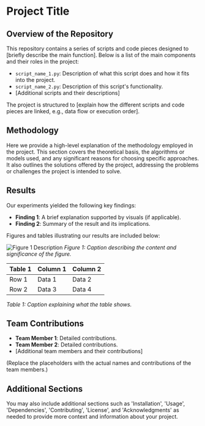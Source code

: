 # Project Title

## Overview of the Repository

This repository contains a series of scripts and code pieces designed to [briefly describe the main function]. Below is a list of the main components and their roles in the project:

- `script_name_1.py`: Description of what this script does and how it fits into the project.
- `script_name_2.py`: Description of this script's functionality.
- [Additional scripts and their descriptions]

The project is structured to [explain how the different scripts and code pieces are linked, e.g., data flow or execution order].

## Methodology

Here we provide a high-level explanation of the methodology employed in the project. This section covers the theoretical basis, the algorithms or models used, and any significant reasons for choosing specific approaches. It also outlines the solutions offered by the project, addressing the problems or challenges the project is intended to solve.

## Results

Our experiments yielded the following key findings:

- **Finding 1**: A brief explanation supported by visuals (if applicable).
- **Finding 2**: Summary of the result and its implications.

Figures and tables illustrating our results are included below:

![Figure 1 Description](path/to/figure1.png)
*Figure 1: Caption describing the content and significance of the figure.*

| Table 1        | Column 1       | Column 2       |
|----------------|----------------|----------------|
| Row 1          | Data 1         | Data 2         |
| Row 2          | Data 3         | Data 4         |
*Table 1: Caption explaining what the table shows.*

## Team Contributions

- **Team Member 1**: Detailed contributions.
- **Team Member 2**: Detailed contributions.
- [Additional team members and their contributions]

(Replace the placeholders with the actual names and contributions of the team members.)

## Additional Sections

You may also include additional sections such as 'Installation', 'Usage', 'Dependencies', 'Contributing', 'License', and 'Acknowledgments' as needed to provide more context and information about your project.

